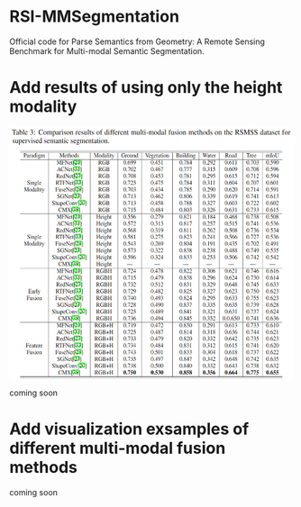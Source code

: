 # RSI-MMSegmentation

Official code for Parse Semantics from Geometry: A Remote Sensing Benchmark for Multi-modal Semantic Segmentation.

# Add results of using only the height modality

<div  align="center">    
 <img src="resources/res1.png" width = "562" height = "450" alt="RSMSS" align=center />
</div>

coming soon

# Add visualization exsamples of different multi-modal fusion methods

<div class="flourish-embed flourish-chart" data-src="visualisation/10968749">
 
 <script src="https://public.flourish.studio/resources/embed.js">
    </script>
 
</div>

coming soon

